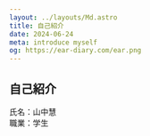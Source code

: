 ```yaml
---
layout: ../layouts/Md.astro
title: 自己紹介
date: 2024-06-24
meta: introduce myself
og: https://ear-diary.com/ear.png
---
```


## 自己紹介

氏名：山中慧  
職業：学生

